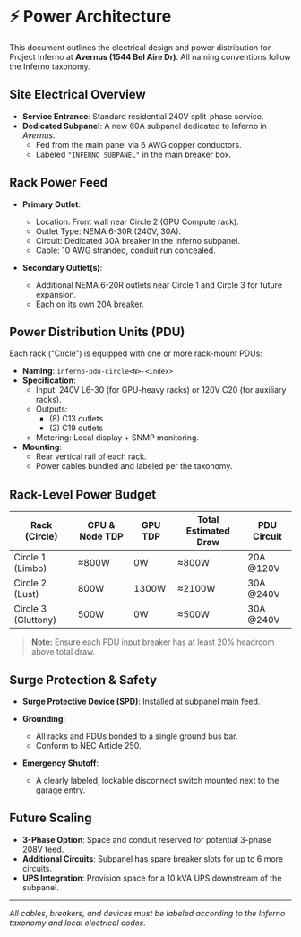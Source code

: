 # ⚡ Power Architecture

This document outlines the electrical design and power distribution for Project Inferno at **Avernus (1544 Bel Aire Dr)**. All naming conventions follow the Inferno taxonomy.

## Site Electrical Overview

- **Service Entrance**: Standard residential 240V split-phase service.
- **Dedicated Subpanel**: A new 60A subpanel dedicated to Inferno in *Avernus*.
  - Fed from the main panel via 6 AWG copper conductors.
  - Labeled `"INFERNO SUBPANEL"` in the main breaker box.

## Rack Power Feed

- **Primary Outlet**:  
  - Location: Front wall near Circle 2 (GPU Compute rack).  
  - Outlet Type: NEMA 6-30R (240V, 30A).  
  - Circuit: Dedicated 30A breaker in the Inferno subpanel.  
  - Cable: 10 AWG stranded, conduit run concealed.

- **Secondary Outlet(s)**:  
  - Additional NEMA 6-20R outlets near Circle 1 and Circle 3 for future expansion.  
  - Each on its own 20A breaker.

## Power Distribution Units (PDU)

Each rack (“Circle”) is equipped with one or more rack-mount PDUs:

- **Naming**: `inferno-pdu-circle<N>-<index>`
- **Specification**:  
  - Input: 240V L6-30 (for GPU-heavy racks) or 120V C20 (for auxiliary racks).  
  - Outputs:  
    - (8) C13 outlets  
    - (2) C19 outlets
  - Metering: Local display + SNMP monitoring.
- **Mounting**:  
  - Rear vertical rail of each rack.  
  - Power cables bundled and labeled per the taxonomy.

## Rack-Level Power Budget

| Rack (Circle) | CPU & Node TDP | GPU TDP | Total Estimated Draw | PDU Circuit |
|--------------|----------------|---------|----------------------|-------------|
| Circle 1 (Limbo) | ≈800W         | 0W      | ≈800W                | 20A @120V   |
| Circle 2 (Lust)  | 800W          | 1300W   | ≈2100W               | 30A @240V   |
| Circle 3 (Gluttony) | 500W       | 0W      | ≈500W                | 30A @240V   |

> **Note:** Ensure each PDU input breaker has at least 20% headroom above total draw.

## Surge Protection & Safety

- **Surge Protective Device (SPD)**: Installed at subpanel main feed.
- **Grounding**:  
  - All racks and PDUs bonded to a single ground bus bar.  
  - Conform to NEC Article 250.

- **Emergency Shutoff**:  
  - A clearly labeled, lockable disconnect switch mounted next to the garage entry.

## Future Scaling

- **3-Phase Option**: Space and conduit reserved for potential 3-phase 208V feed.
- **Additional Circuits**: Subpanel has spare breaker slots for up to 6 more circuits.
- **UPS Integration**: Provision space for a 10 kVA UPS downstream of the subpanel.

---

*All cables, breakers, and devices must be labeled according to the Inferno taxonomy and local electrical codes.*